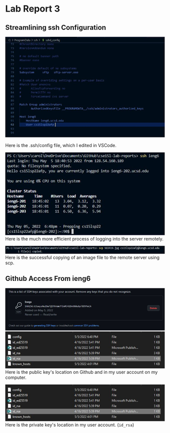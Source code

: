 # Lab Report 3

## Streamlining ssh Configuration 
![image][1]

Here is the .ssh/config file, which I edited in VSCode. 

![image][2]
Here is the much more efficient process of logging into the server remotely.

![image][3]
Here is the successful copying of an image file to the remote server using scp. 

## Github Access From ieng6
![image][4]
![image][5]
Here is the public key's location on Github and in my user account on my computer.

![image][5]
Here is the private key's location in my user account. (`id_rsa`)







[1]:qdqdq.JPG
[2]:hors.JPG
[3]:glk.JPG
[4]:wgv.JPG
[5]:vkjv.JPG